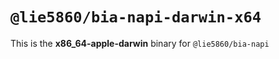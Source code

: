 # `@lie5860/bia-napi-darwin-x64`

This is the **x86_64-apple-darwin** binary for `@lie5860/bia-napi`
